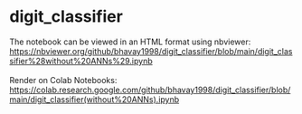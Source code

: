 # digit_classifier

The notebook can be viewed in an HTML format using nbviewer: https://nbviewer.org/github/bhavay1998/digit_classifier/blob/main/digit_classifier%28without%20ANNs%29.ipynb
<br><br>
Render on Colab Notebooks: https://colab.research.google.com/github/bhavay1998/digit_classifier/blob/main/digit_classifier(without%20ANNs).ipynb

